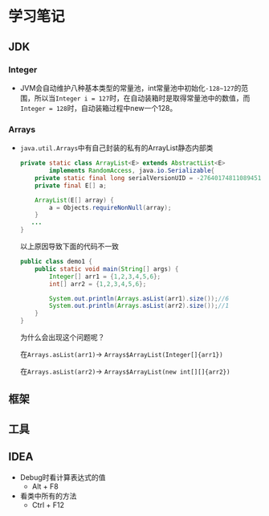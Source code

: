 # 学习笔记

## JDK

### Integer

* JVM会自动维护八种基本类型的常量池，int常量池中初始化`-128~127`的范围，所以当`Integer i = 127`时，在自动装箱时是取得常量池中的数值，而`Integer = 128`时，自动装箱过程中new一个128。

### Arrays

* `java.util.Arrays`中有自己封装的私有的ArrayList静态内部类

  ```java
  private static class ArrayList<E> extends AbstractList<E>
          implements RandomAccess, java.io.Serializable{
      private static final long serialVersionUID = -2764017481108945198L;
      private final E[] a;
  
      ArrayList(E[] array) {
          a = Objects.requireNonNull(array);
      }
     ...
  }
  ```

  以上原因导致下面的代码不一致

  ```java
  public class demo1 {
      public static void main(String[] args) {
          Integer[] arr1 = {1,2,3,4,5,6};
          int[] arr2 = {1,2,3,4,5,6};
  
          System.out.println(Arrays.asList(arr1).size());//6
          System.out.println(Arrays.asList(arr2).size());//1
      }
  }
  ```

  为什么会出现这个问题呢？

  在`Arrays.asList(arr1)`-> `Arrays$ArrayList(Integer[]{arr1})`

  在`Arrays.asList(arr2)`-> `Arrays$ArrayList(new int[][]{arr2})`

## 框架

## 工具

## IDEA

* Debug时看计算表达式的值
  * Alt + F8
* 看类中所有的方法
  * Ctrl + F12